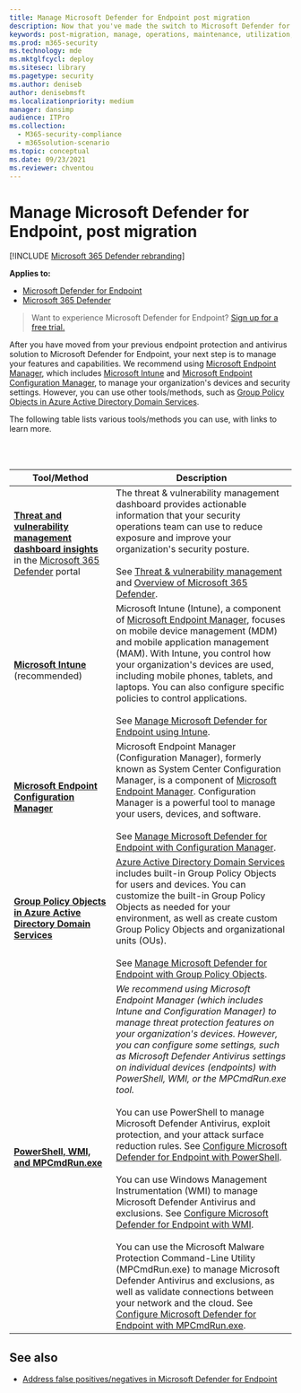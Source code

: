 ```yaml
---
title: Manage Microsoft Defender for Endpoint post migration
description: Now that you've made the switch to Microsoft Defender for Endpoint, your next step is to manage your threat protection features
keywords: post-migration, manage, operations, maintenance, utilization, Microsoft Defender for Endpoint, edr
ms.prod: m365-security
ms.technology: mde
ms.mktglfcycl: deploy
ms.sitesec: library
ms.pagetype: security
ms.author: deniseb
author: denisebmsft
ms.localizationpriority: medium
manager: dansimp
audience: ITPro
ms.collection:
  - M365-security-compliance
  - m365solution-scenario
ms.topic: conceptual
ms.date: 09/23/2021
ms.reviewer: chventou
---
```


# Manage Microsoft Defender for Endpoint, post migration

[!INCLUDE [Microsoft 365 Defender rebranding](../../includes/microsoft-defender.md)]

**Applies to:**
- [Microsoft Defender for Endpoint](https://go.microsoft.com/fwlink/p/?linkid=2154037)
- [Microsoft 365 Defender](https://go.microsoft.com/fwlink/?linkid=2118804)

> Want to experience Microsoft Defender for Endpoint? [Sign up for a free trial.](https://signup.microsoft.com/create-account/signup?products=7f379fee-c4f9-4278-b0a1-e4c8c2fcdf7e&ru=https://aka.ms/MDEp2OpenTrial?ocid=docs-wdatp-exposedapis-abovefoldlink)

After you have moved from your previous endpoint protection and antivirus solution to Microsoft Defender for Endpoint, your next step is to manage your features and capabilities. We recommend using [Microsoft Endpoint Manager](/mem/endpoint-manager-overview), which includes [Microsoft Intune](/mem/intune/fundamentals/what-is-intune) and [Microsoft Endpoint Configuration Manager](/mem/configmgr/core/understand/introduction), to manage your organization's devices and security settings. However, you can use other tools/methods, such as [Group Policy Objects in Azure Active Directory Domain Services](/azure/active-directory-domain-services/manage-group-policy).

The following table lists various tools/methods you can use, with links to learn more.

<br/><br/>

|Tool/Method|Description|
|---|---|
|**[Threat and vulnerability management dashboard insights](/windows/security/threat-protection/microsoft-defender-atp/tvm-dashboard-insights)** in the [Microsoft 365 Defender](https://security.microsoft.com/) portal|The threat & vulnerability management dashboard provides actionable information that your security operations team can use to reduce exposure and improve your organization's security posture. <br/><br/> See [Threat & vulnerability management](/microsoft-365/security/defender-endpoint/next-gen-threat-and-vuln-mgt) and [Overview of Microsoft 365 Defender](/microsoft-365/security/defender-endpoint/use).|
|**[Microsoft Intune](/mem/intune/fundamentals/what-is-intune)**  (recommended)|Microsoft Intune (Intune), a component of [Microsoft Endpoint Manager](/mem/endpoint-manager-overview), focuses on mobile device management (MDM) and mobile application management (MAM). With Intune, you control how your organization's devices are used, including mobile phones, tablets, and laptops. You can also configure specific policies to control applications. <br/><br/> See [Manage Microsoft Defender for Endpoint using Intune](manage-atp-post-migration-intune.md).|
|**[Microsoft Endpoint Configuration Manager](/mem/configmgr/core/understand/introduction)**|Microsoft Endpoint Manager (Configuration Manager), formerly known as System Center Configuration Manager, is a component of [Microsoft Endpoint Manager](/mem/endpoint-manager-overview). Configuration Manager is a powerful tool to manage your users, devices, and software. <br/><br/> See [Manage Microsoft Defender for Endpoint with Configuration Manager](manage-atp-post-migration-configuration-manager.md).|
|**[Group Policy Objects in Azure Active Directory Domain Services](/azure/active-directory-domain-services/manage-group-policy)**|[Azure Active Directory Domain Services](/azure/active-directory-domain-services/overview) includes built-in Group Policy Objects for users and devices. You can customize the built-in Group Policy Objects as needed for your environment, as well as create custom Group Policy Objects and organizational units (OUs). <br/><br/> See [Manage Microsoft Defender for Endpoint with Group Policy Objects](manage-atp-post-migration-group-policy-objects.md).|
|**[PowerShell, WMI, and MPCmdRun.exe](manage-atp-post-migration-other-tools.md)**|*We recommend using Microsoft Endpoint Manager (which includes Intune and Configuration Manager) to manage threat protection features on your organization's devices. However, you can configure some settings, such as Microsoft Defender Antivirus settings on individual devices (endpoints) with PowerShell, WMI, or the MPCmdRun.exe tool.* <br/><br/> You can use PowerShell to manage Microsoft Defender Antivirus, exploit protection, and your attack surface reduction rules. See [Configure Microsoft Defender for Endpoint with PowerShell](manage-atp-post-migration-other-tools.md#configure-microsoft-defender-for-endpoint-with-powershell). <br/><br/> You can use Windows Management Instrumentation (WMI) to manage Microsoft Defender Antivirus and exclusions. See [Configure Microsoft Defender for Endpoint with WMI](manage-atp-post-migration-other-tools.md#configure-microsoft-defender-for-endpoint-with-windows-management-instrumentation-wmi). <br/><br/> You can use the Microsoft Malware Protection Command-Line Utility (MPCmdRun.exe) to manage Microsoft Defender Antivirus and exclusions, as well as validate connections between your network and the cloud. See [Configure Microsoft Defender for Endpoint with MPCmdRun.exe](manage-atp-post-migration-other-tools.md#configure-microsoft-defender-for-endpoint-with-microsoft-malware-protection-command-line-utility-mpcmdrunexe).|


## See also

- [Address false positives/negatives in Microsoft Defender for Endpoint](defender-endpoint-false-positives-negatives.md)
